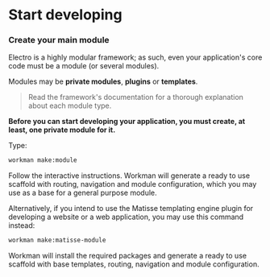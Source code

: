 # Start developing

### Create your main module

Electro is a highly modular framework; as such, even your application's core code must be a module (or several modules).

Modules may be **private modules**, **plugins** or **templates**.

> Read the framework's documentation for a thorough explanation about each module type.

**Before you can start developing your application, you must create, at least, one private module for it.**

Type:

```bash
workman make:module
```

Follow the interactive instructions. Workman will generate a ready to use scaffold with routing, navigation and module configuration, which you may use as a base for a general purpose module.

Alternatively, if you intend to use the Matisse templating engine plugin for developing a website or a web application, you may use this command instead:

```bash
workman make:matisse-module
```

Workman will install the required packages and generate a ready to use scaffold with base templates, routing, navigation and module configuration.

